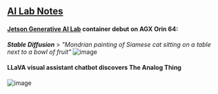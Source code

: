 ## <u>AI Lab Notes</u>

#### **[Jetson Generative AI Lab](https://www.jetson-ai-lab.com/tutorial_stable-diffusion.html) container debut on AGX Orin 64:** 
***Stable Diffusion*** > 
*"Mondrian painting of Siamese cat sitting on a table next to a bowl of fruit"*
![image](https://github.com/rtrelease/Jetson-Symbolics-Neuromorphics/assets/71346897/3ed34264-fdc3-49b9-8396-e4012545da64)

#### LLaVA visual assistant chatbot discovers The Analog Thing
![image](https://github.com/rtrelease/Jetson-Symbolics-Neuromorphics/assets/71346897/9bf220ea-45fd-476d-8f59-fa72d50ce020)
